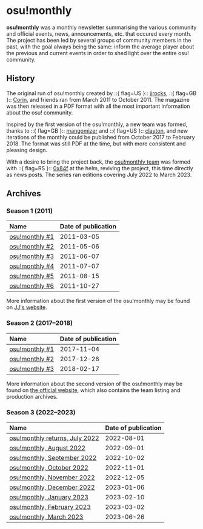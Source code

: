# osu!monthly

**osu!monthly** was a monthly newsletter summarising the various community and official events, news, announcements, etc. that occured every month. The project has been led by several groups of community members in the past, with the goal always being the same: inform the average player about the previous and current events in order to shed light over the entire osu! community.

## History

The original run of osu!monthly created by ::{ flag=US }:: [jjrocks](https://osu.ppy.sh/users/30985), ::{ flag=GB }:: [Corin](https://osu.ppy.sh/users/639270), and friends ran from March 2011 to October 2011. The magazine was then released in a PDF format with all the most important information about the osu! community.

Inspired by the first version of the osu!monthly, a new team was formed, thanks to ::{ flag=GB }:: [mangomizer](https://osu.ppy.sh/users/1893718) and ::{ flag=US }:: [clayton](https://osu.ppy.sh/users/3666350), and new iterations of the monthly could be published from October 2017 to February 2018. The format was still PDF at the time, but with more consistent and pleasing design.

With a desire to bring the project back, the [osu!monthly team](/wiki/People/osu!monthly_team) was formed with ::{ flag=RS }:: [0x84f](https://osu.ppy.sh/users/7944724) at the helm, reviving the project, this time directly as news posts. The series ran editions covering July 2022 to March 2023.

## Archives

### Season 1 (2011)

| Name | Date of publication |
| :-- | :-- |
| [osu!monthly #1](https://osumonthly.com/pdf/osu!monthly-1.pdf) | 2011-03-05 |
| [osu!monthly #2](https://osumonthly.com/pdf/osu!monthly-2.pdf) | 2011-05-06 |
| [osu!monthly #3](https://osumonthly.com/pdf/osu!monthly-3.pdf) | 2011-06-07 |
| [osu!monthly #4](https://osumonthly.com/pdf/osu!monthly-4.pdf) | 2011-07-07 |
| [osu!monthly #5](https://osumonthly.com/pdf/osu!monthly-5.pdf) | 2011-08-15 |
| [osu!monthly #6](https://osumonthly.com/pdf/osu!monthly-6.pdf) | 2011-10-27 |

More information about the first version of the osu!monthly may be found on [JJ's website](https://web.archive.org/web/20201112030400/http://jjwanda.com/projects/osumonthly.html).

### Season 2 (2017–2018)

| Name | Date of publication |
| :-- | :-- |
| [osu!monthly #1](https://osumonthly.com/pdf/osu!monthly-2017-10.pdf) | 2017-11-04 |
| [osu!monthly #2](https://osumonthly.com/pdf/osu!monthly-2017-11.pdf) | 2017-12-26 |
| [osu!monthly #3](https://osumonthly.com/pdf/osu!monthly-2018-02.pdf) | 2018-02-17 |

More information about the second version of the osu!monthly may be found on [the official website](https://osumonthly.com/), which also contains the team listing and production archives.

### Season 3 (2022–2023)

| Name | Date of publication |
| :-- | :-- |
| [osu!monthly returns, July 2022](https://osu.ppy.sh/home/news/2022-08-01-osumonthly-1) | 2022-08-01 |
| [osu!monthly, August 2022](https://osu.ppy.sh/home/news/2022-09-01-osumonthly-2) | 2022-09-01 |
| [osu!monthly, September 2022](https://osu.ppy.sh/home/news/2022-10-02-osumonthly-3) | 2022-10-02 |
| [osu!monthly, October 2022](https://osu.ppy.sh/home/news/2022-11-01-osumonthly-4) | 2022-11-01 |
| [osu!monthly, November 2022](https://osu.ppy.sh/home/news/2022-12-01-osumonthly-5) | 2022-12-05 |
| [osu!monthly, December 2022](https://osu.ppy.sh/home/news/2023-01-06-osumonthly-6) | 2023-01-06 |
| [osu!monthly, January 2023](https://osu.ppy.sh/home/news/2023-02-10-osumonthly-7) | 2023-02-10 |
| [osu!monthly, February 2023](https://osu.ppy.sh/home/news/2023-03-02-osumonthly-8) | 2023-03-02 |
| [osu!monthly, March 2023](https://osu.ppy.sh/home/news/2023-06-26-osumonthly-9) | 2023-06-26 |
